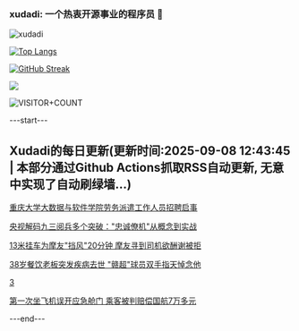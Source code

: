 ### xudadi: 一个热衷开源事业的程序员 👋

![xudadi](https://github-readme-stats-git-masterorgs-github-readme-stats-team.vercel.app/api?username=xudadi)

[![Top Langs](https://github-readme-stats.vercel.app/api/top-langs/?username=xudadi)](https://github.com/anuraghazra/github-readme-stats)

[![GitHub Streak](https://streak-stats.demolab.com?user=xudadi&locale=zh_Hans)](https://git.io/streak-stats)

![](https://raw.githubusercontent.com/xudadi/xudadi/main/assets/github-contribution-grid-snake.svg)

![VISITOR+COUNT](https://komarev.com/ghpvc/?username=xudadi&label=VISITOR+COUNT)


---start---

## Xudadi的每日更新(更新时间:2025-09-08 12:43:45 | 本部分通过Github Actions抓取RSS自动更新, 无意中实现了自动刷绿墙...)

[重庆大学大数据与软件学院劳务派遣工作人员招聘启事](https://www.gongkaoleida.com/article/2606356)

[央视解码九三阅兵多个突破："忠诚僚机"从概念到实战](https://m.163.com/news/article/K8SMD5KD0514R9KQ.html)

[13米挂车为摩友"挡风"20分钟 摩友寻到司机欲酬谢被拒](https://m.163.com/news/article/K8SHG79J053469LG.html)

[38岁餐饮老板突发疾病去世 "赣超"球员双手指天悼念他](https://m.163.com/news/article/K8SCBKIH053469LG.html)

[3](https://m.163.com/touch/news/sub/domestic)

[第一次坐飞机误开应急舱门 乘客被判赔偿国航7万多元](https://m.163.com/news/article/K8PRFGR60514D3UH.html)

---end---
